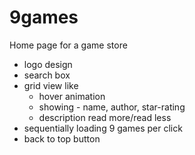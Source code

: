 9games
======
Home page for a game store
- logo design
- search box
- grid view like
  - hover animation
  - showing - name, author, star-rating
  - description read more/read less
- sequentially loading 9 games per click
- back to top button
